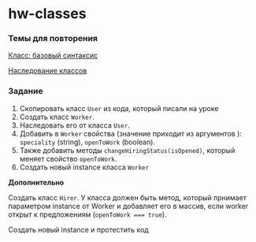 # hw-classes

### Темы для повторения
[Класс: базовый синтаксис](https://learn.javascript.ru/class)

[Наследование классов](https://learn.javascript.ru/class-inheritance)

### Задание 

1. Скопировать класс `User` из кода, который писали на уроке
2. Создать класс `Worker`. 
3. Наследовать его от класса `User`. 
4. Добавить в `Worker` свойствa (значение приходит из аргументов ): `speciality` (string), `openToWork` (boolean).
5. Также добавить методы `changeHiringStatus(isOpened)`, который меняет свойство `openToWork`. 
6. Создать новый instance класса `Worker`

**Дополнительно**

Создать класс `Hirer`. У класса должен быть метод, который прнимает параметром instance от Worker и добавляет его в массив, если worker открыт к предложениям (`openToWork === true`).

Создать новый instance и протестить код
